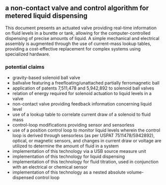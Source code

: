﻿## a non-contact valve and control algorithm for metered liquid dispensing

This document presents an actuated valve providing real-time information on fluid levels in a burette or tank, allowing for the computer-controlled dispensing of precise amounts of liquid. 
A simple mechanical and electrical assembly is augmented through the use of current-mass lookup tables, providing a cost-effective replacement for complex systems using specialized hardware.

### potential claims

* gravity-based solenoid ball valve
* ballvalve featuring a freefloating/unattached partially ferromagnetic ball
* application of patents 7,511,478 and 5,942,892 to solenoid ball valves
* relation of energy required for solenoid actuation to liquid levels in a valve
* non-contact valve providing feedback information concerning liquid level
* use of a lookup table to correlate current draw of a solenoid to fluid mass
* control-loop modifications providing sensor and sensorless 
* use of a position control loop to monitor liquid levels wherein the control loop is derived through sensorless (as per USPAT 7511478/5942892), optical, or magnetic sensors, and changes in current draw or voltage are utilized to determine the amount of fluid in a system
* implementation of this technology via a USB source measure unit
* implementation of this technology for liquid dispensing
* implementation of this technology for fluid titration, used in conjunction with an electrical or chemical sensor
* implementation of this technology as a nested absolute volume-dispensed control loop
